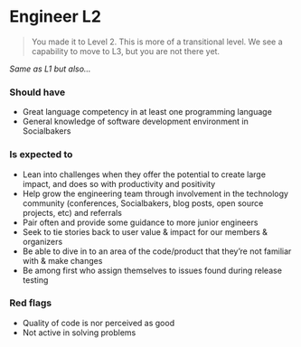 # Engineer L2
> You made it to Level 2. This is more of a transitional level. We see a capability to move to L3, but you are not there yet.

*Same as L1 but also...*

### Should have

* Great language competency in at least one programming language
* General knowledge of software development environment in Socialbakers

### Is expected to

* Lean into challenges when they offer the potential to create large impact, and does so with productivity and positivity
* Help grow the engineering team through involvement in the technology community (conferences, Socialbakers, blog posts, open source projects, etc) and referrals
* Pair often and provide some guidance to more junior engineers
* Seek to tie stories back to user value & impact for our members & organizers
* Be able to dive in to an area of the code/product that they’re not familiar with & make changes
* Be among first who assign themselves to issues found during release testing

### Red flags
* Quality of code is nor perceived as good
* Not active in solving problems


